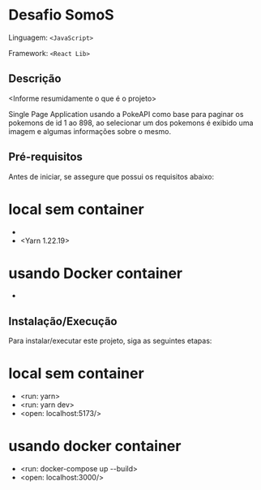 # Desafio SomoS

Linguagem: `<JavaScript>`

Framework: `<React Lib>`

## Descrição

<Informe resumidamente o que é o projeto>

Single Page Application usando a PokeAPI como base para paginar os pokemons de id 1 ao 898, ao selecionar um dos pokemons é exibido uma imagem e algumas informações sobre o mesmo.

## Pré-requisitos

Antes de iniciar, se assegure que possui os requisitos abaixo:

# local sem container

- <Node v18.7.0 >
- <Yarn 1.22.19>

# usando Docker container

- <Docker>

## Instalação/Execução

Para instalar/executar este projeto, siga as seguintes etapas:

# local sem container

- <run: yarn>
- <run: yarn dev>
- <open: localhost:5173/>

# usando docker container

- <run: docker-compose up --build>
- <open: localhost:3000/>